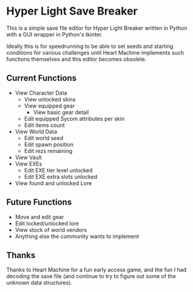 # Hyper Light Save Breaker

This is a simple save file editor for Hyper Light Breaker written in Python with a GUI wrapper in Python's tkinter.

Ideally this is for speedrunning to be able to set seeds and starting conditions for various challenges until Heart Machine implements such functions themselves and this editor becomes obsolete.

## Current Functions

* View Character Data
  * View unlocked skins
  * View equipped gear
    * View basic gear detail
  * Edit equipped Sycom attributes per skin
  * Edit items count
* View World Data
  * Edit world seed
  * Edit spawn position
  * Edit rezs remaining
* View Vault
* View EXEs
  * Edit EXE tier level unlocked
  * Edit EXE extra slots unlocked
* View found and unlocked Lore

## Future Functions

* Move and edit gear
* Edit locked/unlocked lore
* View stock of world vendors
* Anything else the community wants to implement

## Thanks

Thanks to Heart Machine for a fun early access game, and the fun I had decoding the save file (and continue to try to figure out some of the unknown data structures).
